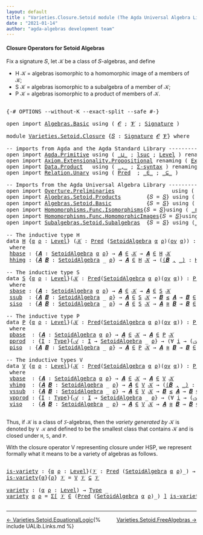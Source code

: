 ```yaml
---
layout: default
title : "Varieties.Closure.Setoid module (The Agda Universal Algebra Library)"
date : "2021-01-14"
author: "agda-algebras development team"
---
```


#### <a id="closure-operators-for-setoid-algebras">Closure Operators for Setoid Algebras</a>

Fix a signature 𝑆, let 𝒦 be a class of 𝑆-algebras, and define

* H 𝒦 = algebras isomorphic to a homomorphic image of a members of 𝒦;
* S 𝒦 = algebras isomorphic to a subalgebra of a member of 𝒦;
* P 𝒦 = algebras isomorphic to a product of members of 𝒦.

<pre class="Agda">

<a id="528" class="Symbol">{-#</a> <a id="532" class="Keyword">OPTIONS</a> <a id="540" class="Pragma">--without-K</a> <a id="552" class="Pragma">--exact-split</a> <a id="566" class="Pragma">--safe</a> <a id="573" class="Symbol">#-}</a>

<a id="578" class="Keyword">open</a> <a id="583" class="Keyword">import</a> <a id="590" href="Algebras.Basic.html" class="Module">Algebras.Basic</a> <a id="605" class="Keyword">using</a> <a id="611" class="Symbol">(</a> <a id="613" href="Algebras.Basic.html#1130" class="Generalizable">𝓞</a> <a id="615" class="Symbol">;</a> <a id="617" href="Algebras.Basic.html#1132" class="Generalizable">𝓥</a> <a id="619" class="Symbol">;</a> <a id="621" href="Algebras.Basic.html#3858" class="Function">Signature</a> <a id="631" class="Symbol">)</a>

<a id="634" class="Keyword">module</a> <a id="641" href="Varieties.Setoid.Closure.html" class="Module">Varieties.Setoid.Closure</a> <a id="666" class="Symbol">{</a><a id="667" href="Varieties.Setoid.Closure.html#667" class="Bound">𝑆</a> <a id="669" class="Symbol">:</a> <a id="671" href="Algebras.Basic.html#3858" class="Function">Signature</a> <a id="681" href="Algebras.Basic.html#1130" class="Generalizable">𝓞</a> <a id="683" href="Algebras.Basic.html#1132" class="Generalizable">𝓥</a><a id="684" class="Symbol">}</a> <a id="686" class="Keyword">where</a>

<a id="693" class="Comment">-- imports from Agda and the Agda Standard Library -------------------------------------------</a>
<a id="788" class="Keyword">open</a> <a id="793" class="Keyword">import</a> <a id="800" href="Agda.Primitive.html" class="Module">Agda.Primitive</a> <a id="815" class="Keyword">using</a> <a id="821" class="Symbol">(</a> <a id="823" href="Agda.Primitive.html#810" class="Primitive Operator">_⊔_</a> <a id="827" class="Symbol">;</a> <a id="829" href="Agda.Primitive.html#780" class="Primitive">lsuc</a> <a id="834" class="Symbol">;</a> <a id="836" href="Agda.Primitive.html#597" class="Postulate">Level</a> <a id="842" class="Symbol">)</a> <a id="844" class="Keyword">renaming</a> <a id="853" class="Symbol">(</a> <a id="855" href="Agda.Primitive.html#326" class="Primitive">Set</a> <a id="859" class="Symbol">to</a> <a id="862" class="Primitive">Type</a> <a id="867" class="Symbol">)</a>
<a id="869" class="Keyword">open</a> <a id="874" class="Keyword">import</a> <a id="881" href="Axiom.Extensionality.Propositional.html" class="Module">Axiom.Extensionality.Propositional</a> <a id="916" class="Keyword">renaming</a> <a id="925" class="Symbol">(</a> <a id="927" href="Axiom.Extensionality.Propositional.html#741" class="Function">Extensionality</a> <a id="942" class="Symbol">to</a> <a id="945" class="Function">funext</a> <a id="952" class="Symbol">)</a> <a id="954" class="Keyword">using</a> <a id="960" class="Symbol">()</a> 
<a id="964" class="Keyword">open</a> <a id="969" class="Keyword">import</a> <a id="976" href="Data.Product.html" class="Module">Data.Product</a>   <a id="991" class="Keyword">using</a> <a id="997" class="Symbol">(</a> <a id="999" href="Agda.Builtin.Sigma.html#236" class="InductiveConstructor Operator">_,_</a> <a id="1003" class="Symbol">;</a> <a id="1005" href="Data.Product.html#916" class="Function">Σ-syntax</a> <a id="1014" class="Symbol">)</a> <a id="1016" class="Keyword">renaming</a> <a id="1025" class="Symbol">(</a> <a id="1027" href="Agda.Builtin.Sigma.html#252" class="Field">proj₁</a> <a id="1033" class="Symbol">to</a> <a id="1036" class="Field">fst</a> <a id="1040" class="Symbol">;</a> <a id="1042" href="Agda.Builtin.Sigma.html#264" class="Field">proj₂</a> <a id="1048" class="Symbol">to</a> <a id="1051" class="Field">snd</a> <a id="1055" class="Symbol">)</a>
<a id="1057" class="Keyword">open</a> <a id="1062" class="Keyword">import</a> <a id="1069" href="Relation.Unary.html" class="Module">Relation.Unary</a> <a id="1084" class="Keyword">using</a> <a id="1090" class="Symbol">(</a> <a id="1092" href="Relation.Unary.html#1101" class="Function">Pred</a>  <a id="1098" class="Symbol">;</a> <a id="1100" href="Relation.Unary.html#1523" class="Function Operator">_∈_</a> <a id="1104" class="Symbol">;</a> <a id="1106" href="Relation.Unary.html#1742" class="Function Operator">_⊆_</a> <a id="1110" class="Symbol">)</a>

<a id="1113" class="Comment">-- Imports from the Agda Universal Algebra Library ---------------------------------------------</a>
<a id="1210" class="Keyword">open</a> <a id="1215" class="Keyword">import</a> <a id="1222" href="Overture.Preliminaries.html" class="Module">Overture.Preliminaries</a>                  <a id="1262" class="Keyword">using</a> <a id="1268" class="Symbol">(</a> <a id="1270" href="Overture.Preliminaries.html#4383" class="Function Operator">∣_∣</a> <a id="1274" class="Symbol">;</a> <a id="1276" href="Overture.Preliminaries.html#4421" class="Function Operator">∥_∥</a> <a id="1280" class="Symbol">)</a>
<a id="1282" class="Keyword">open</a> <a id="1287" class="Keyword">import</a> <a id="1294" href="Algebras.Setoid.Products.html" class="Module">Algebras.Setoid.Products</a>        <a id="1326" class="Symbol">{</a><a id="1327" class="Argument">𝑆</a> <a id="1329" class="Symbol">=</a> <a id="1331" href="Varieties.Setoid.Closure.html#667" class="Bound">𝑆</a><a id="1332" class="Symbol">}</a> <a id="1334" class="Keyword">using</a> <a id="1340" class="Symbol">(</a> <a id="1342" href="Algebras.Setoid.Products.html#1546" class="Function">⨅</a> <a id="1344" class="Symbol">)</a>
<a id="1346" class="Keyword">open</a> <a id="1351" class="Keyword">import</a> <a id="1358" href="Algebras.Setoid.Basic.html" class="Module">Algebras.Setoid.Basic</a>           <a id="1390" class="Symbol">{</a><a id="1391" class="Argument">𝑆</a> <a id="1393" class="Symbol">=</a> <a id="1395" href="Varieties.Setoid.Closure.html#667" class="Bound">𝑆</a><a id="1396" class="Symbol">}</a> <a id="1398" class="Keyword">using</a> <a id="1404" class="Symbol">(</a> <a id="1406" href="Algebras.Setoid.Basic.html#3313" class="Record">SetoidAlgebra</a> <a id="1420" class="Symbol">;</a> <a id="1422" href="Algebras.Setoid.Basic.html#1152" class="Function">ov</a> <a id="1425" class="Symbol">)</a>
<a id="1427" class="Keyword">open</a> <a id="1432" class="Keyword">import</a> <a id="1439" href="Homomorphisms.Func.Isomorphisms.html" class="Module">Homomorphisms.Func.Isomorphisms</a><a id="1470" class="Symbol">{</a><a id="1471" class="Argument">𝑆</a> <a id="1473" class="Symbol">=</a> <a id="1475" href="Varieties.Setoid.Closure.html#667" class="Bound">𝑆</a><a id="1476" class="Symbol">}</a><a id="1477" class="Keyword">using</a> <a id="1483" class="Symbol">(</a> <a id="1485" href="Homomorphisms.Func.Isomorphisms.html#2502" class="Record Operator">_≅_</a> <a id="1489" class="Symbol">;</a> <a id="1491" href="Homomorphisms.Func.Isomorphisms.html#3142" class="Function">≅-sym</a> <a id="1497" class="Symbol">;</a> <a id="1499" href="Homomorphisms.Func.Isomorphisms.html#4907" class="Function">Lift-≅</a> <a id="1506" class="Symbol">;</a> <a id="1508" href="Homomorphisms.Func.Isomorphisms.html#3237" class="Function">≅-trans</a> <a id="1516" class="Symbol">;</a> <a id="1518" href="Homomorphisms.Func.Isomorphisms.html#3007" class="Function">≅-refl</a> <a id="1525" class="Symbol">)</a>
<a id="1527" class="Keyword">open</a> <a id="1532" class="Keyword">import</a> <a id="1539" href="Homomorphisms.Func.HomomorphicImages.html" class="Module">Homomorphisms.Func.HomomorphicImages</a><a id="1575" class="Symbol">{</a><a id="1576" class="Argument">𝑆</a> <a id="1578" class="Symbol">=</a> <a id="1580" href="Varieties.Setoid.Closure.html#667" class="Bound">𝑆</a><a id="1581" class="Symbol">}</a><a id="1582" class="Keyword">using</a> <a id="1588" class="Symbol">(</a> <a id="1590" href="Homomorphisms.Func.HomomorphicImages.html#2348" class="Function">HomImages</a> <a id="1600" class="Symbol">)</a>
<a id="1602" class="Keyword">open</a> <a id="1607" class="Keyword">import</a> <a id="1614" href="Subalgebras.Setoid.Subalgebras.html" class="Module">Subalgebras.Setoid.Subalgebras</a>  <a id="1646" class="Symbol">{</a><a id="1647" class="Argument">𝑆</a> <a id="1649" class="Symbol">=</a> <a id="1651" href="Varieties.Setoid.Closure.html#667" class="Bound">𝑆</a><a id="1652" class="Symbol">}</a> <a id="1654" class="Keyword">using</a> <a id="1660" class="Symbol">(</a><a id="1661" href="Subalgebras.Setoid.Subalgebras.html#1512" class="Function Operator">_≤_</a> <a id="1665" class="Symbol">;</a> <a id="1667" href="Subalgebras.Setoid.Subalgebras.html#3262" class="Function Operator">_IsSubalgebraOfClass_</a> <a id="1689" class="Symbol">;</a> <a id="1691" href="Subalgebras.Setoid.Subalgebras.html#1953" class="Function">Subalgebra</a> <a id="1702" class="Symbol">)</a>

<a id="1705" class="Comment">-- The inductive type H</a>
<a id="1729" class="Keyword">data</a> <a id="H"></a><a id="1734" href="Varieties.Setoid.Closure.html#1734" class="Datatype">H</a> <a id="1736" class="Symbol">{</a><a id="1737" href="Varieties.Setoid.Closure.html#1737" class="Bound">α</a> <a id="1739" href="Varieties.Setoid.Closure.html#1739" class="Bound">ρ</a> <a id="1741" class="Symbol">:</a> <a id="1743" href="Agda.Primitive.html#597" class="Postulate">Level</a><a id="1748" class="Symbol">}</a> <a id="1750" class="Symbol">(</a><a id="1751" href="Varieties.Setoid.Closure.html#1751" class="Bound">𝒦</a> <a id="1753" class="Symbol">:</a> <a id="1755" href="Relation.Unary.html#1101" class="Function">Pred</a> <a id="1760" class="Symbol">(</a><a id="1761" href="Algebras.Setoid.Basic.html#3313" class="Record">SetoidAlgebra</a> <a id="1775" href="Varieties.Setoid.Closure.html#1737" class="Bound">α</a> <a id="1777" href="Varieties.Setoid.Closure.html#1739" class="Bound">ρ</a><a id="1778" class="Symbol">)(</a><a id="1780" href="Algebras.Setoid.Basic.html#1152" class="Function">ov</a> <a id="1783" href="Varieties.Setoid.Closure.html#1737" class="Bound">α</a><a id="1784" class="Symbol">))</a> <a id="1787" class="Symbol">:</a> <a id="1789" href="Relation.Unary.html#1101" class="Function">Pred</a> <a id="1794" class="Symbol">(</a><a id="1795" href="Algebras.Setoid.Basic.html#3313" class="Record">SetoidAlgebra</a> <a id="1809" href="Varieties.Setoid.Closure.html#1737" class="Bound">α</a> <a id="1811" href="Varieties.Setoid.Closure.html#1739" class="Bound">ρ</a><a id="1812" class="Symbol">)</a> <a id="1814" class="Symbol">(</a><a id="1815" href="Algebras.Setoid.Basic.html#1152" class="Function">ov</a><a id="1817" class="Symbol">(</a><a id="1818" href="Varieties.Setoid.Closure.html#1737" class="Bound">α</a> <a id="1820" href="Agda.Primitive.html#810" class="Primitive Operator">⊔</a> <a id="1822" href="Varieties.Setoid.Closure.html#1739" class="Bound">ρ</a><a id="1823" class="Symbol">))</a>
 <a id="1827" class="Keyword">where</a>
 <a id="H.hbase"></a><a id="1834" href="Varieties.Setoid.Closure.html#1834" class="InductiveConstructor">hbase</a> <a id="1840" class="Symbol">:</a> <a id="1842" class="Symbol">{</a><a id="1843" href="Varieties.Setoid.Closure.html#1843" class="Bound">𝑨</a> <a id="1845" class="Symbol">:</a> <a id="1847" href="Algebras.Setoid.Basic.html#3313" class="Record">SetoidAlgebra</a> <a id="1861" href="Varieties.Setoid.Closure.html#1737" class="Bound">α</a> <a id="1863" href="Varieties.Setoid.Closure.html#1739" class="Bound">ρ</a><a id="1864" class="Symbol">}</a> <a id="1866" class="Symbol">→</a> <a id="1868" href="Varieties.Setoid.Closure.html#1843" class="Bound">𝑨</a> <a id="1870" href="Relation.Unary.html#1523" class="Function Operator">∈</a> <a id="1872" href="Varieties.Setoid.Closure.html#1751" class="Bound">𝒦</a> <a id="1874" class="Symbol">→</a> <a id="1876" href="Varieties.Setoid.Closure.html#1843" class="Bound">𝑨</a> <a id="1878" href="Relation.Unary.html#1523" class="Function Operator">∈</a> <a id="1880" href="Varieties.Setoid.Closure.html#1734" class="Datatype">H</a> <a id="1882" href="Varieties.Setoid.Closure.html#1751" class="Bound">𝒦</a>
 <a id="H.hhimg"></a><a id="1885" href="Varieties.Setoid.Closure.html#1885" class="InductiveConstructor">hhimg</a> <a id="1891" class="Symbol">:</a> <a id="1893" class="Symbol">{</a><a id="1894" href="Varieties.Setoid.Closure.html#1894" class="Bound">𝑨</a> <a id="1896" href="Varieties.Setoid.Closure.html#1896" class="Bound">𝑩</a> <a id="1898" class="Symbol">:</a> <a id="1900" href="Algebras.Setoid.Basic.html#3313" class="Record">SetoidAlgebra</a> <a id="1914" class="Symbol">_</a> <a id="1916" href="Varieties.Setoid.Closure.html#1739" class="Bound">ρ</a><a id="1917" class="Symbol">}</a> <a id="1919" class="Symbol">→</a> <a id="1921" href="Varieties.Setoid.Closure.html#1894" class="Bound">𝑨</a> <a id="1923" href="Relation.Unary.html#1523" class="Function Operator">∈</a> <a id="1925" href="Varieties.Setoid.Closure.html#1734" class="Datatype">H</a> <a id="1927" href="Varieties.Setoid.Closure.html#1751" class="Bound">𝒦</a> <a id="1929" class="Symbol">→</a> <a id="1931" class="Symbol">(</a><a id="1932" href="Varieties.Setoid.Closure.html#1932" class="Bound">(</a><a id="1933" href="Varieties.Setoid.Closure.html#1933" class="Bound">𝑩</a> <a id="1935" href="Agda.Builtin.Sigma.html#236" class="InductiveConstructor Operator">,</a> <a id="1937" href="Varieties.Setoid.Closure.html#1932" class="Bound">_)</a> <a id="1940" class="Symbol">:</a> <a id="1942" href="Homomorphisms.Func.HomomorphicImages.html#2348" class="Function">HomImages</a> <a id="1952" href="Varieties.Setoid.Closure.html#1894" class="Bound">𝑨</a><a id="1953" class="Symbol">)</a> <a id="1955" class="Symbol">→</a> <a id="1957" href="Varieties.Setoid.Closure.html#1933" class="Bound">𝑩</a> <a id="1959" href="Relation.Unary.html#1523" class="Function Operator">∈</a> <a id="1961" href="Varieties.Setoid.Closure.html#1734" class="Datatype">H</a> <a id="1963" href="Varieties.Setoid.Closure.html#1751" class="Bound">𝒦</a>

<a id="1966" class="Comment">-- The inductive type S</a>
<a id="1990" class="Keyword">data</a> <a id="S"></a><a id="1995" href="Varieties.Setoid.Closure.html#1995" class="Datatype">S</a> <a id="1997" class="Symbol">{</a><a id="1998" href="Varieties.Setoid.Closure.html#1998" class="Bound">α</a> <a id="2000" href="Varieties.Setoid.Closure.html#2000" class="Bound">ρ</a> <a id="2002" class="Symbol">:</a> <a id="2004" href="Agda.Primitive.html#597" class="Postulate">Level</a><a id="2009" class="Symbol">}(</a><a id="2011" href="Varieties.Setoid.Closure.html#2011" class="Bound">𝒦</a> <a id="2013" class="Symbol">:</a> <a id="2015" href="Relation.Unary.html#1101" class="Function">Pred</a><a id="2019" class="Symbol">(</a><a id="2020" href="Algebras.Setoid.Basic.html#3313" class="Record">SetoidAlgebra</a> <a id="2034" href="Varieties.Setoid.Closure.html#1998" class="Bound">α</a> <a id="2036" href="Varieties.Setoid.Closure.html#2000" class="Bound">ρ</a><a id="2037" class="Symbol">)(</a><a id="2039" href="Algebras.Setoid.Basic.html#1152" class="Function">ov</a> <a id="2042" href="Varieties.Setoid.Closure.html#1998" class="Bound">α</a><a id="2043" class="Symbol">))</a> <a id="2046" class="Symbol">:</a> <a id="2048" href="Relation.Unary.html#1101" class="Function">Pred</a><a id="2052" class="Symbol">(</a><a id="2053" href="Algebras.Setoid.Basic.html#3313" class="Record">SetoidAlgebra</a> <a id="2067" href="Varieties.Setoid.Closure.html#1998" class="Bound">α</a> <a id="2069" href="Varieties.Setoid.Closure.html#2000" class="Bound">ρ</a><a id="2070" class="Symbol">)(</a><a id="2072" href="Algebras.Setoid.Basic.html#1152" class="Function">ov</a><a id="2074" class="Symbol">(</a><a id="2075" href="Varieties.Setoid.Closure.html#1998" class="Bound">α</a> <a id="2077" href="Agda.Primitive.html#810" class="Primitive Operator">⊔</a> <a id="2079" href="Varieties.Setoid.Closure.html#2000" class="Bound">ρ</a><a id="2080" class="Symbol">))</a>
 <a id="2084" class="Keyword">where</a>
 <a id="S.sbase"></a><a id="2091" href="Varieties.Setoid.Closure.html#2091" class="InductiveConstructor">sbase</a> <a id="2097" class="Symbol">:</a> <a id="2099" class="Symbol">{</a><a id="2100" href="Varieties.Setoid.Closure.html#2100" class="Bound">𝑨</a> <a id="2102" class="Symbol">:</a> <a id="2104" href="Algebras.Setoid.Basic.html#3313" class="Record">SetoidAlgebra</a> <a id="2118" href="Varieties.Setoid.Closure.html#1998" class="Bound">α</a> <a id="2120" href="Varieties.Setoid.Closure.html#2000" class="Bound">ρ</a><a id="2121" class="Symbol">}</a> <a id="2123" class="Symbol">→</a> <a id="2125" href="Varieties.Setoid.Closure.html#2100" class="Bound">𝑨</a> <a id="2127" href="Relation.Unary.html#1523" class="Function Operator">∈</a> <a id="2129" href="Varieties.Setoid.Closure.html#2011" class="Bound">𝒦</a> <a id="2131" class="Symbol">→</a> <a id="2133" href="Varieties.Setoid.Closure.html#2100" class="Bound">𝑨</a> <a id="2135" href="Relation.Unary.html#1523" class="Function Operator">∈</a> <a id="2137" href="Varieties.Setoid.Closure.html#1995" class="Datatype">S</a> <a id="2139" href="Varieties.Setoid.Closure.html#2011" class="Bound">𝒦</a>
 <a id="S.ssub"></a><a id="2142" href="Varieties.Setoid.Closure.html#2142" class="InductiveConstructor">ssub</a>  <a id="2148" class="Symbol">:</a> <a id="2150" class="Symbol">{</a><a id="2151" href="Varieties.Setoid.Closure.html#2151" class="Bound">𝑨</a> <a id="2153" href="Varieties.Setoid.Closure.html#2153" class="Bound">𝑩</a> <a id="2155" class="Symbol">:</a> <a id="2157" href="Algebras.Setoid.Basic.html#3313" class="Record">SetoidAlgebra</a> <a id="2171" class="Symbol">_</a> <a id="2173" href="Varieties.Setoid.Closure.html#2000" class="Bound">ρ</a><a id="2174" class="Symbol">}</a> <a id="2176" class="Symbol">→</a> <a id="2178" href="Varieties.Setoid.Closure.html#2151" class="Bound">𝑨</a> <a id="2180" href="Relation.Unary.html#1523" class="Function Operator">∈</a> <a id="2182" href="Varieties.Setoid.Closure.html#1995" class="Datatype">S</a> <a id="2184" href="Varieties.Setoid.Closure.html#2011" class="Bound">𝒦</a> <a id="2186" class="Symbol">→</a> <a id="2188" href="Varieties.Setoid.Closure.html#2153" class="Bound">𝑩</a> <a id="2190" href="Subalgebras.Setoid.Subalgebras.html#1512" class="Function Operator">≤</a> <a id="2192" href="Varieties.Setoid.Closure.html#2151" class="Bound">𝑨</a> <a id="2194" class="Symbol">→</a> <a id="2196" href="Varieties.Setoid.Closure.html#2153" class="Bound">𝑩</a> <a id="2198" href="Relation.Unary.html#1523" class="Function Operator">∈</a> <a id="2200" href="Varieties.Setoid.Closure.html#1995" class="Datatype">S</a> <a id="2202" href="Varieties.Setoid.Closure.html#2011" class="Bound">𝒦</a>
 <a id="S.siso"></a><a id="2205" href="Varieties.Setoid.Closure.html#2205" class="InductiveConstructor">siso</a>  <a id="2211" class="Symbol">:</a> <a id="2213" class="Symbol">{</a><a id="2214" href="Varieties.Setoid.Closure.html#2214" class="Bound">𝑨</a> <a id="2216" href="Varieties.Setoid.Closure.html#2216" class="Bound">𝑩</a> <a id="2218" class="Symbol">:</a> <a id="2220" href="Algebras.Setoid.Basic.html#3313" class="Record">SetoidAlgebra</a> <a id="2234" class="Symbol">_</a> <a id="2236" href="Varieties.Setoid.Closure.html#2000" class="Bound">ρ</a><a id="2237" class="Symbol">}</a> <a id="2239" class="Symbol">→</a> <a id="2241" href="Varieties.Setoid.Closure.html#2214" class="Bound">𝑨</a> <a id="2243" href="Relation.Unary.html#1523" class="Function Operator">∈</a> <a id="2245" href="Varieties.Setoid.Closure.html#1995" class="Datatype">S</a> <a id="2247" href="Varieties.Setoid.Closure.html#2011" class="Bound">𝒦</a> <a id="2249" class="Symbol">→</a> <a id="2251" href="Varieties.Setoid.Closure.html#2214" class="Bound">𝑨</a> <a id="2253" href="Homomorphisms.Func.Isomorphisms.html#2502" class="Record Operator">≅</a> <a id="2255" href="Varieties.Setoid.Closure.html#2216" class="Bound">𝑩</a> <a id="2257" class="Symbol">→</a> <a id="2259" href="Varieties.Setoid.Closure.html#2216" class="Bound">𝑩</a> <a id="2261" href="Relation.Unary.html#1523" class="Function Operator">∈</a> <a id="2263" href="Varieties.Setoid.Closure.html#1995" class="Datatype">S</a> <a id="2265" href="Varieties.Setoid.Closure.html#2011" class="Bound">𝒦</a>

<a id="2268" class="Comment">-- The inductive type P</a>
<a id="2292" class="Keyword">data</a> <a id="P"></a><a id="2297" href="Varieties.Setoid.Closure.html#2297" class="Datatype">P</a> <a id="2299" class="Symbol">{</a><a id="2300" href="Varieties.Setoid.Closure.html#2300" class="Bound">α</a> <a id="2302" href="Varieties.Setoid.Closure.html#2302" class="Bound">ρ</a> <a id="2304" class="Symbol">:</a> <a id="2306" href="Agda.Primitive.html#597" class="Postulate">Level</a><a id="2311" class="Symbol">}(</a><a id="2313" href="Varieties.Setoid.Closure.html#2313" class="Bound">𝒦</a> <a id="2315" class="Symbol">:</a> <a id="2317" href="Relation.Unary.html#1101" class="Function">Pred</a><a id="2321" class="Symbol">(</a><a id="2322" href="Algebras.Setoid.Basic.html#3313" class="Record">SetoidAlgebra</a> <a id="2336" href="Varieties.Setoid.Closure.html#2300" class="Bound">α</a> <a id="2338" href="Varieties.Setoid.Closure.html#2302" class="Bound">ρ</a><a id="2339" class="Symbol">)(</a><a id="2341" href="Algebras.Setoid.Basic.html#1152" class="Function">ov</a> <a id="2344" href="Varieties.Setoid.Closure.html#2300" class="Bound">α</a><a id="2345" class="Symbol">))</a> <a id="2348" class="Symbol">:</a> <a id="2350" href="Relation.Unary.html#1101" class="Function">Pred</a><a id="2354" class="Symbol">(</a><a id="2355" href="Algebras.Setoid.Basic.html#3313" class="Record">SetoidAlgebra</a> <a id="2369" href="Varieties.Setoid.Closure.html#2300" class="Bound">α</a> <a id="2371" href="Varieties.Setoid.Closure.html#2302" class="Bound">ρ</a><a id="2372" class="Symbol">)(</a><a id="2374" href="Algebras.Setoid.Basic.html#1152" class="Function">ov</a> <a id="2377" class="Symbol">(</a><a id="2378" href="Varieties.Setoid.Closure.html#2300" class="Bound">α</a> <a id="2380" href="Agda.Primitive.html#810" class="Primitive Operator">⊔</a> <a id="2382" href="Varieties.Setoid.Closure.html#2302" class="Bound">ρ</a><a id="2383" class="Symbol">))</a>
 <a id="2387" class="Keyword">where</a>
 <a id="P.pbase"></a><a id="2394" href="Varieties.Setoid.Closure.html#2394" class="InductiveConstructor">pbase</a>  <a id="2401" class="Symbol">:</a> <a id="2403" class="Symbol">{</a><a id="2404" href="Varieties.Setoid.Closure.html#2404" class="Bound">𝑨</a> <a id="2406" class="Symbol">:</a> <a id="2408" href="Algebras.Setoid.Basic.html#3313" class="Record">SetoidAlgebra</a> <a id="2422" href="Varieties.Setoid.Closure.html#2300" class="Bound">α</a> <a id="2424" href="Varieties.Setoid.Closure.html#2302" class="Bound">ρ</a><a id="2425" class="Symbol">}</a> <a id="2427" class="Symbol">→</a> <a id="2429" href="Varieties.Setoid.Closure.html#2404" class="Bound">𝑨</a> <a id="2431" href="Relation.Unary.html#1523" class="Function Operator">∈</a> <a id="2433" href="Varieties.Setoid.Closure.html#2313" class="Bound">𝒦</a> <a id="2435" class="Symbol">→</a> <a id="2437" href="Varieties.Setoid.Closure.html#2404" class="Bound">𝑨</a> <a id="2439" href="Relation.Unary.html#1523" class="Function Operator">∈</a> <a id="2441" href="Varieties.Setoid.Closure.html#2297" class="Datatype">P</a> <a id="2443" href="Varieties.Setoid.Closure.html#2313" class="Bound">𝒦</a>
 <a id="P.pprod"></a><a id="2446" href="Varieties.Setoid.Closure.html#2446" class="InductiveConstructor">pprod</a>  <a id="2453" class="Symbol">:</a> <a id="2455" class="Symbol">{</a><a id="2456" href="Varieties.Setoid.Closure.html#2456" class="Bound">I</a> <a id="2458" class="Symbol">:</a> <a id="2460" href="Varieties.Setoid.Closure.html#862" class="Primitive">Type</a><a id="2464" class="Symbol">}{</a><a id="2466" href="Varieties.Setoid.Closure.html#2466" class="Bound">𝒜</a> <a id="2468" class="Symbol">:</a> <a id="2470" href="Varieties.Setoid.Closure.html#2456" class="Bound">I</a> <a id="2472" class="Symbol">→</a> <a id="2474" href="Algebras.Setoid.Basic.html#3313" class="Record">SetoidAlgebra</a> <a id="2488" class="Symbol">_</a> <a id="2490" href="Varieties.Setoid.Closure.html#2302" class="Bound">ρ</a><a id="2491" class="Symbol">}</a> <a id="2493" class="Symbol">→</a> <a id="2495" class="Symbol">(∀</a> <a id="2498" href="Varieties.Setoid.Closure.html#2498" class="Bound">i</a> <a id="2500" class="Symbol">→</a> <a id="2502" class="Symbol">(</a><a id="2503" href="Varieties.Setoid.Closure.html#2466" class="Bound">𝒜</a> <a id="2505" href="Varieties.Setoid.Closure.html#2498" class="Bound">i</a><a id="2506" class="Symbol">)</a> <a id="2508" href="Relation.Unary.html#1523" class="Function Operator">∈</a> <a id="2510" href="Varieties.Setoid.Closure.html#2297" class="Datatype">P</a> <a id="2512" href="Varieties.Setoid.Closure.html#2313" class="Bound">𝒦</a><a id="2513" class="Symbol">)</a> <a id="2515" class="Symbol">→</a> <a id="2517" href="Algebras.Setoid.Products.html#1546" class="Function">⨅</a> <a id="2519" href="Varieties.Setoid.Closure.html#2466" class="Bound">𝒜</a> <a id="2521" href="Relation.Unary.html#1523" class="Function Operator">∈</a> <a id="2523" href="Varieties.Setoid.Closure.html#2297" class="Datatype">P</a> <a id="2525" href="Varieties.Setoid.Closure.html#2313" class="Bound">𝒦</a>
 <a id="P.piso"></a><a id="2528" href="Varieties.Setoid.Closure.html#2528" class="InductiveConstructor">piso</a>  <a id="2534" class="Symbol">:</a> <a id="2536" class="Symbol">{</a><a id="2537" href="Varieties.Setoid.Closure.html#2537" class="Bound">𝑨</a> <a id="2539" href="Varieties.Setoid.Closure.html#2539" class="Bound">𝑩</a> <a id="2541" class="Symbol">:</a> <a id="2543" href="Algebras.Setoid.Basic.html#3313" class="Record">SetoidAlgebra</a> <a id="2557" class="Symbol">_</a> <a id="2559" href="Varieties.Setoid.Closure.html#2302" class="Bound">ρ</a><a id="2560" class="Symbol">}</a> <a id="2562" class="Symbol">→</a> <a id="2564" href="Varieties.Setoid.Closure.html#2537" class="Bound">𝑨</a> <a id="2566" href="Relation.Unary.html#1523" class="Function Operator">∈</a> <a id="2568" href="Varieties.Setoid.Closure.html#2297" class="Datatype">P</a> <a id="2570" href="Varieties.Setoid.Closure.html#2313" class="Bound">𝒦</a> <a id="2572" class="Symbol">→</a> <a id="2574" href="Varieties.Setoid.Closure.html#2537" class="Bound">𝑨</a> <a id="2576" href="Homomorphisms.Func.Isomorphisms.html#2502" class="Record Operator">≅</a> <a id="2578" href="Varieties.Setoid.Closure.html#2539" class="Bound">𝑩</a> <a id="2580" class="Symbol">→</a> <a id="2582" href="Varieties.Setoid.Closure.html#2539" class="Bound">𝑩</a> <a id="2584" href="Relation.Unary.html#1523" class="Function Operator">∈</a> <a id="2586" href="Varieties.Setoid.Closure.html#2297" class="Datatype">P</a> <a id="2588" href="Varieties.Setoid.Closure.html#2313" class="Bound">𝒦</a>

<a id="2591" class="Comment">-- The inductive types V</a>
<a id="2616" class="Keyword">data</a> <a id="V"></a><a id="2621" href="Varieties.Setoid.Closure.html#2621" class="Datatype">V</a> <a id="2623" class="Symbol">{</a><a id="2624" href="Varieties.Setoid.Closure.html#2624" class="Bound">α</a> <a id="2626" href="Varieties.Setoid.Closure.html#2626" class="Bound">ρ</a> <a id="2628" class="Symbol">:</a> <a id="2630" href="Agda.Primitive.html#597" class="Postulate">Level</a><a id="2635" class="Symbol">}(</a><a id="2637" href="Varieties.Setoid.Closure.html#2637" class="Bound">𝒦</a> <a id="2639" class="Symbol">:</a> <a id="2641" href="Relation.Unary.html#1101" class="Function">Pred</a><a id="2645" class="Symbol">(</a><a id="2646" href="Algebras.Setoid.Basic.html#3313" class="Record">SetoidAlgebra</a> <a id="2660" href="Varieties.Setoid.Closure.html#2624" class="Bound">α</a> <a id="2662" href="Varieties.Setoid.Closure.html#2626" class="Bound">ρ</a><a id="2663" class="Symbol">)(</a><a id="2665" href="Algebras.Setoid.Basic.html#1152" class="Function">ov</a> <a id="2668" href="Varieties.Setoid.Closure.html#2624" class="Bound">α</a><a id="2669" class="Symbol">))</a> <a id="2672" class="Symbol">:</a> <a id="2674" href="Relation.Unary.html#1101" class="Function">Pred</a><a id="2678" class="Symbol">(</a><a id="2679" href="Algebras.Setoid.Basic.html#3313" class="Record">SetoidAlgebra</a> <a id="2693" href="Varieties.Setoid.Closure.html#2624" class="Bound">α</a> <a id="2695" href="Varieties.Setoid.Closure.html#2626" class="Bound">ρ</a><a id="2696" class="Symbol">)(</a><a id="2698" href="Algebras.Setoid.Basic.html#1152" class="Function">ov</a><a id="2700" class="Symbol">(</a><a id="2701" href="Varieties.Setoid.Closure.html#2624" class="Bound">α</a> <a id="2703" href="Agda.Primitive.html#810" class="Primitive Operator">⊔</a> <a id="2705" href="Varieties.Setoid.Closure.html#2626" class="Bound">ρ</a><a id="2706" class="Symbol">))</a>
 <a id="2710" class="Keyword">where</a>
 <a id="V.vbase"></a><a id="2717" href="Varieties.Setoid.Closure.html#2717" class="InductiveConstructor">vbase</a>  <a id="2724" class="Symbol">:</a> <a id="2726" class="Symbol">{</a><a id="2727" href="Varieties.Setoid.Closure.html#2727" class="Bound">𝑨</a> <a id="2729" class="Symbol">:</a> <a id="2731" href="Algebras.Setoid.Basic.html#3313" class="Record">SetoidAlgebra</a> <a id="2745" href="Varieties.Setoid.Closure.html#2624" class="Bound">α</a> <a id="2747" href="Varieties.Setoid.Closure.html#2626" class="Bound">ρ</a><a id="2748" class="Symbol">}</a> <a id="2750" class="Symbol">→</a> <a id="2752" href="Varieties.Setoid.Closure.html#2727" class="Bound">𝑨</a> <a id="2754" href="Relation.Unary.html#1523" class="Function Operator">∈</a> <a id="2756" href="Varieties.Setoid.Closure.html#2637" class="Bound">𝒦</a> <a id="2758" class="Symbol">→</a> <a id="2760" href="Varieties.Setoid.Closure.html#2727" class="Bound">𝑨</a> <a id="2762" href="Relation.Unary.html#1523" class="Function Operator">∈</a> <a id="2764" href="Varieties.Setoid.Closure.html#2621" class="Datatype">V</a> <a id="2766" href="Varieties.Setoid.Closure.html#2637" class="Bound">𝒦</a>
 <a id="V.vhimg"></a><a id="2769" href="Varieties.Setoid.Closure.html#2769" class="InductiveConstructor">vhimg</a>  <a id="2776" class="Symbol">:</a> <a id="2778" class="Symbol">{</a><a id="2779" href="Varieties.Setoid.Closure.html#2779" class="Bound">𝑨</a> <a id="2781" href="Varieties.Setoid.Closure.html#2781" class="Bound">𝑩</a> <a id="2783" class="Symbol">:</a> <a id="2785" href="Algebras.Setoid.Basic.html#3313" class="Record">SetoidAlgebra</a> <a id="2799" class="Symbol">_</a> <a id="2801" href="Varieties.Setoid.Closure.html#2626" class="Bound">ρ</a><a id="2802" class="Symbol">}</a> <a id="2804" class="Symbol">→</a> <a id="2806" href="Varieties.Setoid.Closure.html#2779" class="Bound">𝑨</a> <a id="2808" href="Relation.Unary.html#1523" class="Function Operator">∈</a> <a id="2810" href="Varieties.Setoid.Closure.html#2621" class="Datatype">V</a> <a id="2812" href="Varieties.Setoid.Closure.html#2637" class="Bound">𝒦</a> <a id="2814" class="Symbol">→</a> <a id="2816" class="Symbol">(</a><a id="2817" href="Varieties.Setoid.Closure.html#2817" class="Bound">(</a><a id="2818" href="Varieties.Setoid.Closure.html#2818" class="Bound">𝑩</a> <a id="2820" href="Agda.Builtin.Sigma.html#236" class="InductiveConstructor Operator">,</a> <a id="2822" href="Varieties.Setoid.Closure.html#2817" class="Bound">_)</a> <a id="2825" class="Symbol">:</a> <a id="2827" href="Homomorphisms.Func.HomomorphicImages.html#2348" class="Function">HomImages</a> <a id="2837" href="Varieties.Setoid.Closure.html#2779" class="Bound">𝑨</a><a id="2838" class="Symbol">)</a> <a id="2840" class="Symbol">→</a> <a id="2842" href="Varieties.Setoid.Closure.html#2818" class="Bound">𝑩</a> <a id="2844" href="Relation.Unary.html#1523" class="Function Operator">∈</a> <a id="2846" href="Varieties.Setoid.Closure.html#2621" class="Datatype">V</a> <a id="2848" href="Varieties.Setoid.Closure.html#2637" class="Bound">𝒦</a>
 <a id="V.vssub"></a><a id="2851" href="Varieties.Setoid.Closure.html#2851" class="InductiveConstructor">vssub</a>  <a id="2858" class="Symbol">:</a> <a id="2860" class="Symbol">{</a><a id="2861" href="Varieties.Setoid.Closure.html#2861" class="Bound">𝑨</a> <a id="2863" href="Varieties.Setoid.Closure.html#2863" class="Bound">𝑩</a> <a id="2865" class="Symbol">:</a> <a id="2867" href="Algebras.Setoid.Basic.html#3313" class="Record">SetoidAlgebra</a> <a id="2881" class="Symbol">_</a> <a id="2883" href="Varieties.Setoid.Closure.html#2626" class="Bound">ρ</a><a id="2884" class="Symbol">}</a> <a id="2886" class="Symbol">→</a> <a id="2888" href="Varieties.Setoid.Closure.html#2861" class="Bound">𝑨</a> <a id="2890" href="Relation.Unary.html#1523" class="Function Operator">∈</a> <a id="2892" href="Varieties.Setoid.Closure.html#2621" class="Datatype">V</a> <a id="2894" href="Varieties.Setoid.Closure.html#2637" class="Bound">𝒦</a> <a id="2896" class="Symbol">→</a> <a id="2898" href="Varieties.Setoid.Closure.html#2863" class="Bound">𝑩</a> <a id="2900" href="Subalgebras.Setoid.Subalgebras.html#1512" class="Function Operator">≤</a> <a id="2902" href="Varieties.Setoid.Closure.html#2861" class="Bound">𝑨</a> <a id="2904" class="Symbol">→</a> <a id="2906" href="Varieties.Setoid.Closure.html#2863" class="Bound">𝑩</a> <a id="2908" href="Relation.Unary.html#1523" class="Function Operator">∈</a> <a id="2910" href="Varieties.Setoid.Closure.html#2621" class="Datatype">V</a> <a id="2912" href="Varieties.Setoid.Closure.html#2637" class="Bound">𝒦</a>
 <a id="V.vpprod"></a><a id="2915" href="Varieties.Setoid.Closure.html#2915" class="InductiveConstructor">vpprod</a> <a id="2922" class="Symbol">:</a> <a id="2924" class="Symbol">{</a><a id="2925" href="Varieties.Setoid.Closure.html#2925" class="Bound">I</a> <a id="2927" class="Symbol">:</a> <a id="2929" href="Varieties.Setoid.Closure.html#862" class="Primitive">Type</a><a id="2933" class="Symbol">}{</a><a id="2935" href="Varieties.Setoid.Closure.html#2935" class="Bound">𝒜</a> <a id="2937" class="Symbol">:</a> <a id="2939" href="Varieties.Setoid.Closure.html#2925" class="Bound">I</a> <a id="2941" class="Symbol">→</a> <a id="2943" href="Algebras.Setoid.Basic.html#3313" class="Record">SetoidAlgebra</a> <a id="2957" class="Symbol">_</a> <a id="2959" href="Varieties.Setoid.Closure.html#2626" class="Bound">ρ</a><a id="2960" class="Symbol">}</a> <a id="2962" class="Symbol">→</a> <a id="2964" class="Symbol">(∀</a> <a id="2967" href="Varieties.Setoid.Closure.html#2967" class="Bound">i</a> <a id="2969" class="Symbol">→</a> <a id="2971" class="Symbol">(</a><a id="2972" href="Varieties.Setoid.Closure.html#2935" class="Bound">𝒜</a> <a id="2974" href="Varieties.Setoid.Closure.html#2967" class="Bound">i</a><a id="2975" class="Symbol">)</a> <a id="2977" href="Relation.Unary.html#1523" class="Function Operator">∈</a> <a id="2979" href="Varieties.Setoid.Closure.html#2621" class="Datatype">V</a> <a id="2981" href="Varieties.Setoid.Closure.html#2637" class="Bound">𝒦</a><a id="2982" class="Symbol">)</a> <a id="2984" class="Symbol">→</a> <a id="2986" href="Algebras.Setoid.Products.html#1546" class="Function">⨅</a> <a id="2988" href="Varieties.Setoid.Closure.html#2935" class="Bound">𝒜</a> <a id="2990" href="Relation.Unary.html#1523" class="Function Operator">∈</a> <a id="2992" href="Varieties.Setoid.Closure.html#2621" class="Datatype">V</a> <a id="2994" href="Varieties.Setoid.Closure.html#2637" class="Bound">𝒦</a>
 <a id="V.viso"></a><a id="2997" href="Varieties.Setoid.Closure.html#2997" class="InductiveConstructor">viso</a>   <a id="3004" class="Symbol">:</a> <a id="3006" class="Symbol">{</a><a id="3007" href="Varieties.Setoid.Closure.html#3007" class="Bound">𝑨</a> <a id="3009" href="Varieties.Setoid.Closure.html#3009" class="Bound">𝑩</a> <a id="3011" class="Symbol">:</a> <a id="3013" href="Algebras.Setoid.Basic.html#3313" class="Record">SetoidAlgebra</a> <a id="3027" class="Symbol">_</a> <a id="3029" href="Varieties.Setoid.Closure.html#2626" class="Bound">ρ</a><a id="3030" class="Symbol">}</a> <a id="3032" class="Symbol">→</a> <a id="3034" href="Varieties.Setoid.Closure.html#3007" class="Bound">𝑨</a> <a id="3036" href="Relation.Unary.html#1523" class="Function Operator">∈</a> <a id="3038" href="Varieties.Setoid.Closure.html#2621" class="Datatype">V</a> <a id="3040" href="Varieties.Setoid.Closure.html#2637" class="Bound">𝒦</a> <a id="3042" class="Symbol">→</a> <a id="3044" href="Varieties.Setoid.Closure.html#3007" class="Bound">𝑨</a> <a id="3046" href="Homomorphisms.Func.Isomorphisms.html#2502" class="Record Operator">≅</a> <a id="3048" href="Varieties.Setoid.Closure.html#3009" class="Bound">𝑩</a> <a id="3050" class="Symbol">→</a> <a id="3052" href="Varieties.Setoid.Closure.html#3009" class="Bound">𝑩</a> <a id="3054" href="Relation.Unary.html#1523" class="Function Operator">∈</a> <a id="3056" href="Varieties.Setoid.Closure.html#2621" class="Datatype">V</a> <a id="3058" href="Varieties.Setoid.Closure.html#2637" class="Bound">𝒦</a>

</pre>

Thus, if 𝒦 is a class of 𝑆-algebras, then the *variety generated by* 𝒦 is denoted by `V 𝒦` and defined to be the smallest class that contains 𝒦 and is closed under `H`, `S`, and `P`.

With the closure operator V representing closure under HSP, we represent formally what it means to be a variety of algebras as follows.

<pre class="Agda">

<a id="is-variety"></a><a id="3408" href="Varieties.Setoid.Closure.html#3408" class="Function">is-variety</a> <a id="3419" class="Symbol">:</a> <a id="3421" class="Symbol">{</a><a id="3422" href="Varieties.Setoid.Closure.html#3422" class="Bound">α</a> <a id="3424" href="Varieties.Setoid.Closure.html#3424" class="Bound">ρ</a> <a id="3426" class="Symbol">:</a> <a id="3428" href="Agda.Primitive.html#597" class="Postulate">Level</a><a id="3433" class="Symbol">}(</a><a id="3435" href="Varieties.Setoid.Closure.html#3435" class="Bound">𝒱</a> <a id="3437" class="Symbol">:</a> <a id="3439" href="Relation.Unary.html#1101" class="Function">Pred</a> <a id="3444" class="Symbol">(</a><a id="3445" href="Algebras.Setoid.Basic.html#3313" class="Record">SetoidAlgebra</a> <a id="3459" href="Varieties.Setoid.Closure.html#3422" class="Bound">α</a> <a id="3461" href="Varieties.Setoid.Closure.html#3424" class="Bound">ρ</a><a id="3462" class="Symbol">)_)</a> <a id="3466" class="Symbol">→</a> <a id="3468" href="Varieties.Setoid.Closure.html#862" class="Primitive">Type</a> <a id="3473" class="Symbol">_</a>
<a id="3475" href="Varieties.Setoid.Closure.html#3408" class="Function">is-variety</a><a id="3485" class="Symbol">{</a><a id="3486" href="Varieties.Setoid.Closure.html#3486" class="Bound">α</a><a id="3487" class="Symbol">}{</a><a id="3489" href="Varieties.Setoid.Closure.html#3489" class="Bound">ρ</a><a id="3490" class="Symbol">}</a> <a id="3492" href="Varieties.Setoid.Closure.html#3492" class="Bound">𝒱</a> <a id="3494" class="Symbol">=</a> <a id="3496" href="Varieties.Setoid.Closure.html#2621" class="Datatype">V</a> <a id="3498" href="Varieties.Setoid.Closure.html#3492" class="Bound">𝒱</a> <a id="3500" href="Relation.Unary.html#1742" class="Function Operator">⊆</a> <a id="3502" href="Varieties.Setoid.Closure.html#3492" class="Bound">𝒱</a>

<a id="variety"></a><a id="3505" href="Varieties.Setoid.Closure.html#3505" class="Function">variety</a> <a id="3513" class="Symbol">:</a> <a id="3515" class="Symbol">(</a><a id="3516" href="Varieties.Setoid.Closure.html#3516" class="Bound">α</a> <a id="3518" href="Varieties.Setoid.Closure.html#3518" class="Bound">ρ</a> <a id="3520" class="Symbol">:</a> <a id="3522" href="Agda.Primitive.html#597" class="Postulate">Level</a><a id="3527" class="Symbol">)</a> <a id="3529" class="Symbol">→</a> <a id="3531" href="Varieties.Setoid.Closure.html#862" class="Primitive">Type</a> <a id="3536" class="Symbol">_</a>
<a id="3538" href="Varieties.Setoid.Closure.html#3505" class="Function">variety</a> <a id="3546" href="Varieties.Setoid.Closure.html#3546" class="Bound">α</a> <a id="3548" href="Varieties.Setoid.Closure.html#3548" class="Bound">ρ</a> <a id="3550" class="Symbol">=</a> <a id="3552" href="Data.Product.html#916" class="Function">Σ[</a> <a id="3555" href="Varieties.Setoid.Closure.html#3555" class="Bound">𝒱</a> <a id="3557" href="Data.Product.html#916" class="Function">∈</a> <a id="3559" class="Symbol">(</a><a id="3560" href="Relation.Unary.html#1101" class="Function">Pred</a> <a id="3565" class="Symbol">(</a><a id="3566" href="Algebras.Setoid.Basic.html#3313" class="Record">SetoidAlgebra</a> <a id="3580" href="Varieties.Setoid.Closure.html#3546" class="Bound">α</a> <a id="3582" href="Varieties.Setoid.Closure.html#3548" class="Bound">ρ</a><a id="3583" class="Symbol">)_)</a> <a id="3587" href="Data.Product.html#916" class="Function">]</a> <a id="3589" href="Varieties.Setoid.Closure.html#3408" class="Function">is-variety</a> <a id="3600" href="Varieties.Setoid.Closure.html#3555" class="Bound">𝒱</a>

</pre>

--------------------------------

<span style="float:left;">[← Varieties.Setoid.EquationalLogic](Varieties.Setoid.EquationalLogic.html)</span>
<span style="float:right;">[Varieties.Setoid.FreeAlgebras →](Varieties.Setoid.FreeAlgebras.html)</span>

{% include UALib.Links.md %}
